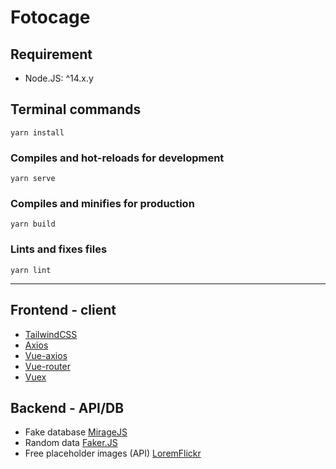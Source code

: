 # Fotocage

## Requirement

- Node.JS: ^14.x.y

## Terminal commands
```
yarn install
```
### Compiles and hot-reloads for development
```
yarn serve
```

### Compiles and minifies for production
```
yarn build
```

### Lints and fixes files
```
yarn lint
```

---

## Frontend - client

- [TailwindCSS](https://tailwindcss.com)
- [Axios](https://github.com/axios/axios)
- [Vue-axios](https://github.com/imcvampire/vue-axios)
- [Vue-router](https://github.com/vuejs/vue-router)
- [Vuex](https://github.com/vuejs/vuex)

## Backend - API/DB

- Fake database [MirageJS](http://miragejs.com)
- Random data [Faker.JS](https://github.com/faker-js/faker)
- Free placeholder images (API) [LoremFlickr](https://loremflickr.com/)
